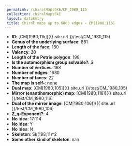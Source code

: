 ```yaml
--- 
 permalink: /chiralMaps6kE/CM_1980_115 
 collection: chiralMaps6kE
 layout: dataEntry
 title: Chiral maps up to 6000 edges - CM[1980;115]
---
```


- **ID**: [CM[1980;115]]({{ site.url }}/test/CM_1980_115)
- **Genus of the underlying surface**: 881
- **Length of the face**: 180
- **Valency**: 20
- **Length of the Petrie polygon**: 198
- **Is the automorphism group solvable?**: S
- **Number of vertices**: 198
- **Number of edges**: 1980
- **Number of faces**: 22
- **The map is self-**: none
- **Dual map**: [CM[1980;105]]({{ site.url }}/test/CM_1980_105)
- **Mirror (enantihomorphic) map**: [CM[1980;116]]({{ site.url }}/test/CM_1980_116)
- **Dual of the mirror image**: [CM[1980;106]]({{ site.url }}/test/CM_1980_106)
- **Z_q-Exponent?**: 4
- **No idea**:  17:114
- **No idea**: Y
- **No idea**: N
- **Skeleton**: Sk(198;11)^2
- **Some other kind of skeleton**: nan

